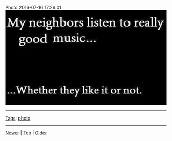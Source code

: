 <!--
title: Photo 2016-07-16 17
date: 2020-06-28T14:57:48.988Z
tags: photo
-->










Photo 2016-07-16 17:26:01
![](147501198112-0.jpg)

<!--BOTTOM-POST-NAVIGATION-->
---

[Tags](tags.md): [photo](tag-photo.md)

---

[Newer](147414034987.md) | [Top](index.md) | [Older](147917309907.md)